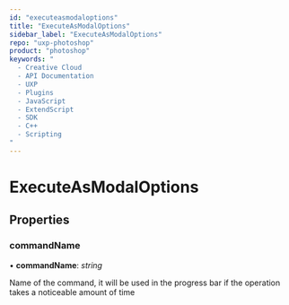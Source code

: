 ```yaml
---
id: "executeasmodaloptions"
title: "ExecuteAsModalOptions"
sidebar_label: "ExecuteAsModalOptions"
repo: "uxp-photoshop"
product: "photoshop"
keywords: "
  - Creative Cloud
  - API Documentation
  - UXP
  - Plugins
  - JavaScript
  - ExtendScript
  - SDK
  - C++
  - Scripting
"
---
```


# ExecuteAsModalOptions

## Properties

### commandName

• **commandName**: *string*

Name of the command, it will be used in the progress bar if the operation takes a noticeable amount of time
